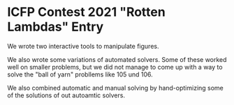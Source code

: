 # ICFP Contest 2021 "Rotten Lambdas" Entry

We wrote two interactive tools to manipulate figures.

We also wrote some variations of automated solvers. Some of these
worked well on smaller problems, but we did not manage to come up
with a way to solve the "ball of yarn" probllems like 105 und 106.

We also combined automatic and manual solving by hand-optimizing
some of the solutions of out autoamtic solvers.

